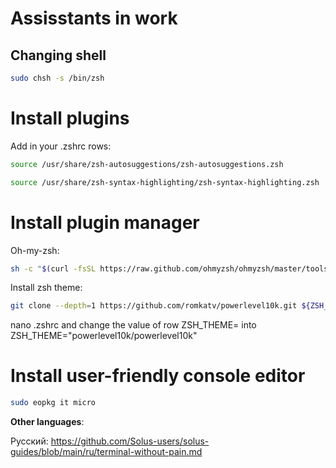 # Assisstants in work
## Changing shell

```bash
sudo chsh -s /bin/zsh
```

# Install plugins

Add in your .zshrc rows:

```bash
source /usr/share/zsh-autosuggestions/zsh-autosuggestions.zsh
```
```bash
source /usr/share/zsh-syntax-highlighting/zsh-syntax-highlighting.zsh
```

# Install plugin manager


Oh-my-zsh:

```bash
sh -c "$(curl -fsSL https://raw.github.com/ohmyzsh/ohmyzsh/master/tools/install.sh)"
```

Install zsh theme:

```bash
git clone --depth=1 https://github.com/romkatv/powerlevel10k.git ${ZSH_CUSTOM:-$HOME/.oh-my-zsh/custom}/themes/powerlevel10k
```

nano .zshrc and change the value of row ZSH_THEME= into ZSH_THEME="powerlevel10k/powerlevel10k"

# Install user-friendly console editor

```bash
sudo eopkg it micro
```


**Other languages**:

Русский: https://github.com/Solus-users/solus-guides/blob/main/ru/terminal-without-pain.md
